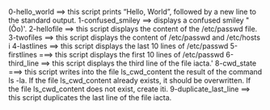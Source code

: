 0-hello_world ==> this script prints “Hello, World”, followed by a new line to the standard output.
1-confused_smiley ==>  displays a confused smiley "(Ôo)'.
2-hellofile ==> this script displays the content of the /etc/passwd file.
3-twofiles ==> this script displays the content of /etc/passwd and /etc/hosts
i
4-lastlines ==> this script displays the last 10 lines of /etc/passwd
5-firstlines ===> this script displays the first 10 lines of /etc/passwd
6-third_line ==> this script  displays the third line of the file iacta.'
8-cwd_state ===> this script  writes into the file ls_cwd_content the result of the command ls -la. If the file ls_cwd_content already exists, it should be overwritten. If the file ls_cwd_content does not exist, create iti.
9-duplicate_last_line ==>  this script duplicates the last line of the file iacta.
